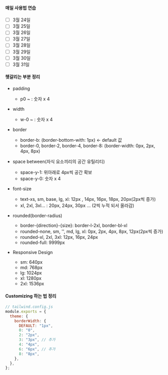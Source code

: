 #### 매일 사용법 연습

- [ ] 3월 24일
- [ ] 3월 25일
- [ ] 3월 26일
- [ ] 3월 27일
- [ ] 3월 28일
- [ ] 3월 29일
- [ ] 3월 30일
- [ ] 3월 31일

#### 헷갈리는 부분 정리

- padding

  - p0 ~ : 숫자 x 4

- width

  - w-0 ~ : 숫자 x 4

- border

  - border-b: (border-bottom-with: 1px) <- default 값
  - border-0, border-2, border-4, border-8: (border-width: 0px, 2px, 4px, 8px)

- space between(자식 요소끼리의 공간 유틸리티)

  - space-y-1: 위아래로 4px씩 공간 확보
  - space-y-0: 숫자 x 4

- font-size

  - text-xs, sm, base, lg, xl: 12px , 14px, 16px, 18px, 20px(2px씩 증가)
  - xl, 2xl, 3xl... : 20px, 24px, 30px ... (2씩 누적 되서 올라감)

- rounded(border-radius)

  - border-{direction}-{size}: border-l-2xl, border-bl-xl
  - rounded-none, sm, '', md, lg, xl: 0px, 2px, 4px, 8px, 12px(2px씩 증가)
  - rounded-xl, 2xl, 3xl: 12px, 16px, 24px
  - rounded-full: 9999px

- Responsive Design

  - sm: 640px
  - md: 768px
  - lg: 1024px
  - xl: 1280px
  - 2xl: 1536px

#### Customizing 하는 법 정리

```js
// tailwind.config.js
module.exports = {
  theme: {
    borderWidth: {
      DEFAULT: "1px",
      0: "0",
      2: "2px",
      3: "3px", // 추가
      4: "4px",
      6: "6px", // 추가
      8: "8px",
    },
  },
};
```
